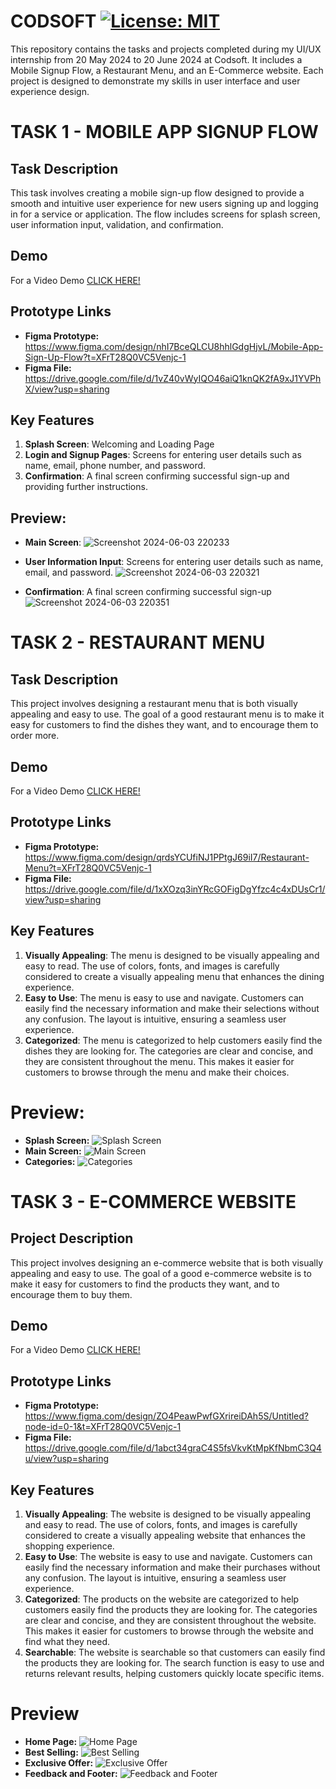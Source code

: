 # CODSOFT [![License: MIT](https://img.shields.io/badge/License-MIT-yellow.svg)](https://opensource.org/licenses/MIT)
This repository contains the tasks and projects completed during my UI/UX internship from 20 May 2024 to 20 June 2024 at Codsoft. It includes a Mobile Signup Flow, a Restaurant Menu, and an E-Commerce website. Each project is designed to demonstrate my skills in user interface and user experience design.

# TASK 1 - MOBILE APP SIGNUP FLOW

## Task Description
This task involves creating a mobile sign-up flow designed to provide a smooth and intuitive user experience for new users signing up and logging in for a service or application. The flow includes screens for splash screen, user information input, validation, and confirmation.

## Demo
For a Video Demo [CLICK HERE!](https://drive.google.com/file/d/1ix4WdlzB-4ILAEFTP-4WV9f7oQLdcNdK/view?usp=sharing)

## Prototype Links
- **Figma Prototype:** https://www.figma.com/design/nhI7BceQLCU8hhlGdgHjvL/Mobile-App-Sign-Up-Flow?t=XFrT28Q0VC5Venjc-1
- **Figma File:** https://drive.google.com/file/d/1vZ40vWyIQO46aiQ1knQK2fA9xJ1YVPhX/view?usp=sharing

## Key Features
1. **Splash Screen**: Welcoming and Loading Page
2. **Login and Signup Pages**: Screens for entering user details such as name, email, phone number, and password.
3. **Confirmation**: A final screen confirming successful sign-up and providing further instructions.

## Preview:
- **Main Screen**:
  ![Screenshot 2024-06-03 220233](https://github.com/rockstar-narmu/CODSOFT/assets/143437598/10211bdb-9246-4cc2-88fe-a7be998dff17)

- **User Information Input**: Screens for entering user details such as name, email, and password.
  ![Screenshot 2024-06-03 220321](https://github.com/rockstar-narmu/CODSOFT/assets/143437598/e0b461ea-b3bb-4c7f-9403-553e26ac9d80)

- **Confirmation**: A final screen confirming successful sign-up
  ![Screenshot 2024-06-03 220351](https://github.com/rockstar-narmu/CODSOFT/assets/143437598/10a8422c-82ce-43a3-8979-db1c72860d6a)



# TASK 2 - RESTAURANT MENU

## Task Description

This project involves designing a restaurant menu that is both visually appealing and easy to use. The goal of a good restaurant menu is to make it easy for customers to find the dishes they want, and to encourage them to order more.

## Demo

For a Video Demo [CLICK HERE!]([https://drive.google.com/file/d/1ix4WdlzB-4ILAEFTP-4WV9f7oQLdcNdK/view?usp=sharing](https://drive.google.com/file/d/1yQlJBm_UfzM8dy5cKoOykrf92nwZXPD0/view?usp=sharing))

## Prototype Links
- **Figma Prototype:** https://www.figma.com/design/qrdsYCUfiNJ1PPtgJ69iI7/Restaurant-Menu?t=XFrT28Q0VC5Venjc-1
- **Figma File:** https://drive.google.com/file/d/1xXOzq3inYRcGOFigDgYfzc4c4xDUsCr1/view?usp=sharing

## Key Features
1. **Visually Appealing**: The menu is designed to be visually appealing and easy to read. The use of colors, fonts, and images is carefully considered to create a visually appealing menu that enhances the dining experience.
2. **Easy to Use**: The menu is easy to use and navigate. Customers can easily find the necessary information and make their selections without any confusion. The layout is intuitive, ensuring a seamless user experience.
3. **Categorized**: The menu is categorized to help customers easily find the dishes they are looking for. The categories are clear and concise, and they are consistent throughout the menu. This makes it easier for customers to browse through the menu and make their choices.

# Preview:
- **Splash Screen:** ![Splash Screen](https://github.com/rockstar-narmu/CODSOFT/assets/143437598/8b92fca9-aa17-420d-8bf0-f138a2682eee)
- **Main Screen:** ![Main Screen](https://github.com/rockstar-narmu/CODSOFT/assets/143437598/b48145da-7653-46fe-b37c-76cdbff77d56)
- **Categories:** ![Categories](https://github.com/rockstar-narmu/CODSOFT/assets/143437598/cd435aad-539f-4a72-b4d8-ac858a575cd3)



# TASK 3 - E-COMMERCE WEBSITE

## Project Description

This project involves designing an e-commerce website that is both visually appealing and easy to use. The goal of a good e-commerce website is to make it easy for customers to find the products they want, and to encourage them to buy them.

## Demo

For a Video Demo [CLICK HERE!](https://drive.google.com/file/d/1yckRQT1YZ2gR42wCQsPr2nEdIUcAcvbD/view?usp=sharing)

## Prototype Links
- **Figma Prototype:** https://www.figma.com/design/ZO4PeawPwfGXrireiDAh5S/Untitled?node-id=0-1&t=XFrT28Q0VC5Venjc-1
- **Figma File:** https://drive.google.com/file/d/1abct34graC4S5fsVkvKtMpKfNbmC3Q4u/view?usp=sharing

## Key Features
1. **Visually Appealing**: The website is designed to be visually appealing and easy to read. The use of colors, fonts, and images is carefully considered to create a visually appealing website that enhances the shopping experience.
2. **Easy to Use**: The website is easy to use and navigate. Customers can easily find the necessary information and make their purchases without any confusion. The layout is intuitive, ensuring a seamless user experience.
3. **Categorized**: The products on the website are categorized to help customers easily find the products they are looking for. The categories are clear and concise, and they are consistent throughout the website. This makes it easier for customers to browse through the website and find what they need.
4. **Searchable**: The website is searchable so that customers can easily find the products they are looking for. The search function is easy to use and returns relevant results, helping customers quickly locate specific items.

# Preview
- **Home Page:** ![Home Page](https://github.com/rockstar-narmu/CODSOFT/assets/143437598/3485f12a-34e1-4bc4-b1f8-fa3c13dbac54)
- **Best Selling:** ![Best Selling](https://github.com/rockstar-narmu/CODSOFT/assets/143437598/7f8fe064-2fb9-41c2-b0b9-06b20bee7567)
- **Exclusive Offer:** ![Exclusive Offer](https://github.com/rockstar-narmu/CODSOFT/assets/143437598/061e24db-0597-49f7-a0bf-4349840da818)
- **Feedback and Footer:** ![Feedback and Footer](https://github.com/rockstar-narmu/CODSOFT/assets/143437598/2fecdf2c-1eba-4be3-a91f-a8929bb95bfc)
